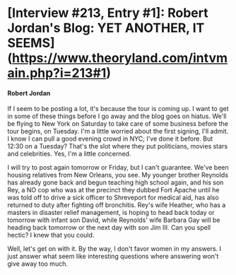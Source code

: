 # [Interview #213, Entry #1]: Robert Jordan's Blog: YET ANOTHER, IT SEEMS](https://www.theoryland.com/intvmain.php?i=213#1)

#### Robert Jordan

If I seem to be posting a lot, it's because the tour is coming up. I want to get in some of these things before I go away and the blog goes on hiatus. We'll be flying to New York on Saturday to take care of some business before the tour begins, on Tuesday. I'm a little worried about the first signing, I'll admit. I know I can pull a good evening crowd in NYC; I've done it before. But 12:30 on a Tuesday? That's the slot where they put politicians, movies stars and celebrities. Yes, I'm a little concerned.

I will try to post again tomorrow or Friday, but I can't guarantee. We've been housing relatives from New Orleans, you see. My younger brother Reynolds has already gone back and begun teaching high school again, and his son Rey, a NO cop who was at the precinct they dubbed Fort Apache until he was told off to drive a sick officer to Shreveport for medical aid, has also returned to duty after fighting off bronchitis. Rey's wife Heather, who has a masters in disaster relief management, is hoping to head back today or tomorrow with infant son David, while Reynolds' wife Barbara Gay will be heading back tomorrow or the next day with son Jim III. Can you spell hectic? I knew that you could.

Well, let's get on with it. By the way, I don't favor women in my answers. I just answer what seem like interesting questions where answering won't give away too much.

